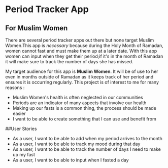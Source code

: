 # Period Tracker App

## For Muslim Women

There are several period tracker apps out there 
but none target Muslim Women.This app is *necessary* 
because during the Holy Month of Ramadan, women cannot
fast and must make them up at a later date. With this app 
women can input when they get their period;if it's in the 
month of Ramadan it will make sure to track the number of days 
she has missed.

My target audience for this app is **Muslim Women**. It will be 
of use  to her even in months outside of Ramadan as it keeps 
track of her period and ensures it is occurring regularly. 
This project is of interest to me for many reasons :
- Muslim Women's health is often neglected in our communities
- Periods are an indicator of many aspects that involve our health
- Making up our fasts is a common thing, the process should be made easier
- I want to be able to  create something that I can use and benefit from


##User Stories 
- As a user, I want to be able to add when my period arrives to the month
- As a user, I want to be able to track my mood during that day
- As a user, I want to be able to track the number of days I need to make up my fast
- As a user, I want to be able to input when I fasted a day  